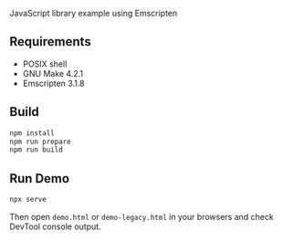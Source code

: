 JavaScript library example using Emscripten

## Requirements

- POSIX shell
- GNU Make 4.2.1
- Emscripten 3.1.8

## Build

```sh
npm install
npm run prepare
npm run build
```

## Run Demo

```sh
npx serve
```

Then open `demo.html` or `demo-legacy.html` in your browsers and check DevTool
console output.
